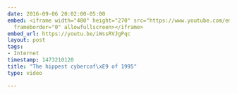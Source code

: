 ```yaml
---
date: 2016-09-06 20:02:00-05:00
embed: <iframe width="480" height="270" src="https://www.youtube.com/embed/iWssRVJgPqc?feature=oembed"
  frameborder="0" allowfullscreen></iframe>
embed_url: https://youtu.be/iWssRVJgPqc
layout: post
tags:
- Internet
timestamp: 1473210120
title: "The hippest cybercaf\xE9 of 1995"
type: video

---
```

